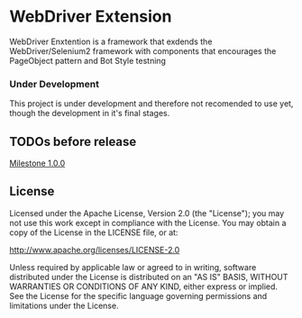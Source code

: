 WebDriver Extension
===================

WebDriver Enxtention is a framework that exdends the WebDriver/Selenium2 framework with components that encourages the PageObject pattern and Bot Style testning

### Under Development
This project is under development and therefore not recomended to use yet, though the development in it's final stages.



## TODOs before release

[Milestone 1.0.0](https://github.com/andidev/webdriver-extension/issues?milestone=1&page=1&sort=created&state=open)

## License

Licensed under the Apache License, Version 2.0 (the "License");
you may not use this work except in compliance with the License.
You may obtain a copy of the License in the LICENSE file, or at:

   http://www.apache.org/licenses/LICENSE-2.0

Unless required by applicable law or agreed to in writing, software
distributed under the License is distributed on an "AS IS" BASIS,
WITHOUT WARRANTIES OR CONDITIONS OF ANY KIND, either express or implied.
See the License for the specific language governing permissions and
limitations under the License.